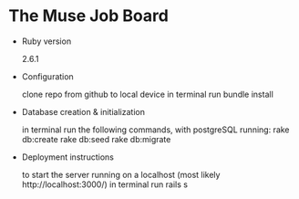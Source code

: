 # The Muse Job Board

* Ruby version

  2.6.1

* Configuration

  clone repo from github to local device
  in terminal run bundle install

* Database creation & initialization

  in terminal run the following commands, with postgreSQL running:
  rake db:create 
  rake db:seed
  rake db:migrate

* Deployment instructions

  to start the server running on a localhost (most likely http://localhost:3000/)
  in terminal run rails s 


